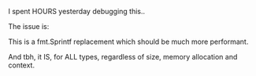 I spent HOURS yesterday debugging this..

The issue is:

This is a fmt.Sprintf replacement which should be much more performant.

And tbh, it IS, for ALL types, regardless of size, memory allocation and context.
